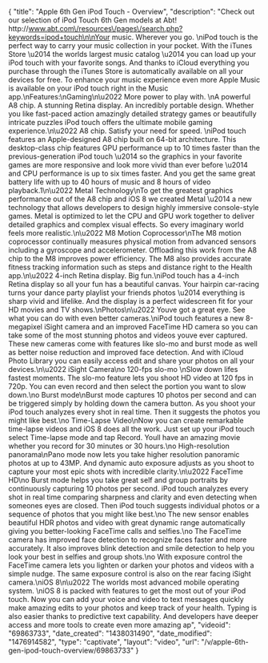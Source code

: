 {
    "title": "Apple 6th Gen iPod Touch - Overview",
    "description": "Check out our selection of iPod Touch 6th Gen models at Abt! http:\/\/www.abt.com\/resources\/pages\/search.php?keywords=ipod+touch\n\nYour music. Wherever you go. \niPod touch is the perfect way to carry your music collection in your pocket. With the iTunes Store \u2014 the worlds largest music catalog \u2014 you can load up your iPod touch with your favorite songs. And thanks to iCloud everything you purchase through the iTunes Store is automatically available on all your devices for free. To enhance your music experience even more Apple Music is available on your iPod touch right in the Music app.\nFeatures:\nGaming\n\u2022 More power to play with. \nA powerful A8 chip. A stunning Retina display. An incredibly portable design. Whether you like fast-paced action amazingly detailed strategy games or beautifully intricate puzzles iPod touch offers the ultimate mobile gaming experience.\n\u2022 A8 chip. Satisfy your need for speed. \niPod touch features an Apple-designed A8 chip built on 64-bit architecture. This desktop-class chip features GPU performance up to 10 times faster than the previous-generation iPod touch \u2014 so the graphics in your favorite games are more responsive and look more vivid than ever before \u2014 and CPU performance is up to six times faster. And you get the same great battery life with up to 40 hours of music and 8 hours of video playback.1\n\u2022 Metal Technology\nTo get the greatest graphics performance out of the A8 chip and iOS 8 we created Metal \u2014 a new technology that allows developers to design highly immersive console-style games. Metal is optimized to let the CPU and GPU work together to deliver detailed graphics and complex visual effects. So every imaginary world feels more realistic.\n\u2022 M8 Motion Coprocessor\nThe M8 motion coprocessor continually measures physical motion from advanced sensors including a gyroscope and accelerometer. Offloading this work from the A8 chip to the M8 improves power efficiency. The M8 also provides accurate fitness tracking information such as steps and distance right to the Health app.\n\u2022 4-inch Retina display. Big fun.\niPod touch has a 4-inch Retina display so all your fun has a beautiful canvas. Your hairpin car-racing turns your dance party playlist your friends photos \u2014 everything is sharp vivid and lifelike. And the display is a perfect widescreen fit for your HD movies and TV shows.\nPhotos\n\u2022 Youve got a great eye. See what you can do with even better cameras.\niPod touch features a new 8-megapixel iSight camera and an improved FaceTime HD camera so you can take some of the most stunning photos and videos youve ever captured. These new cameras come with features like slo-mo and burst mode as well as better noise reduction and improved face detection. And with iCloud Photo Library you can easily access edit and share your photos on all your devices.\n\u2022 iSight Camera\no 120-fps slo-mo \nSlow down lifes fastest moments. The slo-mo feature lets you shoot HD video at 120 fps in 720p. You can even record and then select the portion you want to slow down.\no Burst mode\nBurst mode captures 10 photos per second and can be triggered simply by holding down the camera button. As you shoot your iPod touch analyzes every shot in real time. Then it suggests the photos you might like best.\no Time-Lapse Video\nNow you can create remarkable time-lapse videos and iOS 8 does all the work. Just set up your iPod touch select Time-lapse mode and tap Record. Youll have an amazing movie whether you record for 30 minutes or 30 hours.\no High-resolution panorama\nPano mode now lets you take higher resolution panoramic photos at up to 43MP. And dynamic auto exposure adjusts as you shoot to capture your most epic shots with incredible clarity.\n\u2022 FaceTime HD\no Burst mode helps you take great self and group portraits by continuously capturing 10 photos per second. iPod touch analyzes every shot in real time comparing sharpness and clarity and even detecting when someones eyes are closed. Then iPod touch suggests individual photos or a sequence of photos that you might like best.\no The new sensor enables beautiful HDR photos and video with great dynamic range automatically giving you better-looking FaceTime calls and selfies.\no The FaceTime camera has improved face detection to recognize faces faster and more accurately. It also improves blink detection and smile detection to help you look your best in selfies and group shots.\no With exposure control the FaceTime camera lets you lighten or darken your photos and videos with a simple nudge. The same exposure control is also on the rear facing iSight camera.\niOS 8\n\u2022 The worlds most advanced mobile operating system. \niOS 8 is packed with features to get the most out of your iPod touch. Now you can add your voice and video to text messages quickly make amazing edits to your photos and keep track of your health. Typing is also easier thanks to predictive text capability. And developers have deeper access and more tools to create even more amazing ap",
    "videoid": "69863733",
    "date_created": "1438031490",
    "date_modified": "1476914582",
    "type": "captivate",
    "layout": "video",
    "url": "\/v\/apple-6th-gen-ipod-touch-overview\/69863733"
}